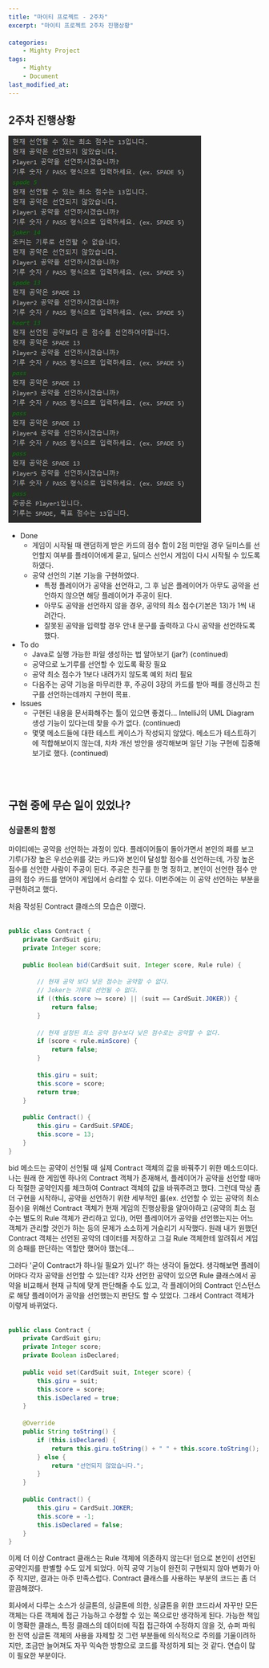 ```yaml
---
title: "마이티 프로젝트 - 2주차"
excerpt: "마이티 프로젝트 2주차 진행상황"

categories:
    - Mighty Project
tags:
    - Mighty
    - Document
last_modified_at:
---
```


## 2주차 진행상황
![공약 선언하기](/Images/Contract.JPG)
- Done
    - 게임이 시작될 때 랜덤하게 받은 카드의 점수 합이 2점 미만일 경우 딜미스를 선언할지 여부를 플레이어에게 묻고, 딜미스 선언시 게임이 다시 시작될 수 있도록 하였다.
    - 공약 선언의 기본 기능을 구현하였다.
        - 특정 플레이어가 공약을 선언하고, 그 후 남은 플레이어가 아무도 공약을 선언하지 않으면 해당 플레이어가 주공이 된다.
        - 아무도 공약을 선언하지 않을 경우, 공약의 최소 점수(기본은 13)가 1씩 내려간다.
        - 잘못된 공약을 입력할 경우 안내 문구를 출력하고 다시 공약을 선언하도록 했다.    
- To do    
    - Java로 실행 가능한 파일 생성하는 법 알아보기 (jar?) (continued)
    - 공약으로 노기루를 선언할 수 있도록 확장 필요
    - 공약 최소 점수가 1보다 내려가지 않도록 예외 처리 필요
    - 다음주는 공약 기능을 마무리한 후, 주공이 3장의 카드를 받아 패를 갱신하고 친구를 선언하는데까지 구현이 목표.
- Issues
    - 구현된 내용을 문서화해주는 툴이 있으면 좋겠다... IntelliJ의 UML Diagram 생성 기능이 있다는데 찾을 수가 없다. (continued)
    - 몇몇 메소드들에 대한 테스트 케이스가 작성되지 않았다. 메소드가 테스트하기에 적합해보이지 않는데, 차차 개선 방안을 생각해보며 일단 기능 구현에 집중해보기로 했다. (continued)


<br><br>

## 구현 중에 무슨 일이 있었나?

### 싱글톤의 함정
마이티에는 공약을 선언하는 과정이 있다. 플레이어들이 돌아가면서 본인의 패를 보고 기루(가장 높은 우선순위를 갖는 카드)와 본인이 달성할 점수를 선언하는데, 가장 높은 점수를 선언한 사람이 주공이 된다. 주공은 친구를 한 명 정하고, 본인이 선언한 점수 만큼의 점수 카드를 얻어야 게임에서 승리할 수 있다. 이번주에는 이 공약 선언하는 부분을 구현하려고 했다.

처음 작성된 Contract 클래스의 모습은 이랬다.

```java

public class Contract {
    private CardSuit giru;
    private Integer score;

    public Boolean bid(CardSuit suit, Integer score, Rule rule) {

        // 현재 공약 보다 낮은 점수는 공약할 수 없다.
        // Joker는 기루로 선언될 수 없다.        
        if ((this.score >= score) || (suit == CardSuit.JOKER)) { 
            return false;
        }

        // 현재 설정된 최소 공약 점수보다 낮은 점수로는 공약할 수 없다.
        if (score < rule.minScore) { 
            return false;
        }

        this.giru = suit;
        this.score = score;
        return true;
    }

    public Contract() {
        this.giru = CardSuit.SPADE;
        this.score = 13;
    }
}

```

bid 메소드는 공약이 선언될 때 실제 Contract 객체의 값을 바꿔주기 위한 메소드이다. 나는 원래 한 게임엔 하나의 Contract 객체가 존재해서, 플레이어가 공약을 선언할 때마다 적절한 공약인지를 체크하여 Contract 객체의 값을 바꿔주려고 했다. 그런데 막상 좀 더 구현을 시작하니, 공약을 선언하기 위한 세부적인 룰(ex. 선언할 수 있는 공약의 최소 점수)을 위해선 Contract 객체가 현재 게임의 진행상황을 알아야하고 (공약의 최소 점수는 별도의 Rule 객체가 관리하고 있다), 어떤 플레이어가 공약을 선언했는지는 어느 객체가 관리할 것인가 하는 등의 문제가 소소하게 거슬리기 시작했다. 원래 내가 원했던 Contract 객체는 선언된 공약의 데이터를 저장하고 그걸 Rule 객체한테 알려줘서 게임의 승패를 판단하는 역할만 했어야 했는데...

그러다 '굳이 Contract가 하나일 필요가 있나?' 하는 생각이 들었다. 생각해보면 플레이어마다 각자 공약을 선언할 수 있는데? 각자 선언한 공약이 있으면 Rule 클래스에서 공약을 비교해서 현재 규칙에 맞게 판단해줄 수도 있고, 각 플레이어의 Contract 인스턴스로 해당 플레이어가 공약을 선언했는지 판단도 할 수 있었다. 그래서 Contract 객체가 이렇게 바뀌었다.

```java

public class Contract {
    private CardSuit giru;
    private Integer score;
    private Boolean isDeclared;

    public void set(CardSuit suit, Integer score) {
        this.giru = suit;
        this.score = score;
        this.isDeclared = true;
    }

    @Override
    public String toString() {
        if (this.isDeclared) {
            return this.giru.toString() + " " + this.score.toString();
        } else {
            return "선언되지 않았습니다.";
        }
    }

    public Contract() {
        this.giru = CardSuit.JOKER;
        this.score = -1;
        this.isDeclared = false;
    }
}

```

이제 더 이상 Contract 클래스는 Rule 객체에 의존하지 않는다! 덤으로 본인이 선언된 공약인지를 판별할 수도 있게 되었다. 아직 공약 기능이 완전히 구현되지 않아 변화가 아주 작지만, 결과는 아주 만족스럽다. Contract 클래스를 사용하는 부분의 코드는 좀 더 깔끔해졌다.

회사에서 다루는 소스가 싱글톤의, 싱글톤에 의한, 싱글톤을 위한 코드라서 자꾸만 모든 객체는 다른 객체에 접근 가능하고 수정할 수 있는 쪽으로만 생각하게 된다. 가능한 책임이 명확한 클래스, 특정 클래스의 데이터에 직접 접근하여 수정하지 않을 것, 슈퍼 파워한 전역 싱글톤 객체의 사용을 자제할 것 그런 부분들에 의식적으로 주의를 기울이려하지만, 조금만 늘어져도 자꾸 익숙한 방향으로 코드를 작성하게 되는 것 같다. 연습이 많이 필요한 부분이다. 